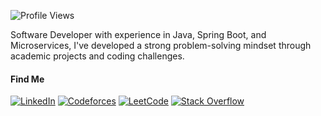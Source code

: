 ![Profile Views](https://komarev.com/ghpvc/?username=atikurajib&color=blue)

Software Developer with experience in Java, Spring Boot, and Microservices, I've developed a strong problem-solving mindset through academic projects and coding challenges.

#### Find Me
[![LinkedIn](https://img.shields.io/badge/LinkedIn-Connect-blue?style=flat&logo=linkedin)](https://www.linkedin.com/in/atikurajib) [![Codeforces](https://img.shields.io/badge/Codeforces-Profile-blue?style=flat&logo=codeforces)](https://codeforces.com/profile/atikurrajib) [![LeetCode](https://img.shields.io/badge/LeetCode-Profile-blue?style=flat&logo=leetcode)](https://leetcode.com/atikurajib) [![Stack Overflow](https://img.shields.io/badge/Stack%20Overflow-Profile-blue?style=flat&logo=stackoverflow)](https://stackoverflow.com/users/23569473/atikurajib) 
